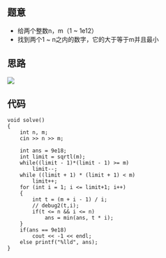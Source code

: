 ## 题意
- 给两个整数n，m（1 ~ 1e12）
- 找到两个1 ~ n之内的数字，它的大于等于m并且最小
## 思路
![](https://img2023.cnblogs.com/blog/2740326/202304/2740326-20230402151304133-1341384930.jpg)
## 代码
```
void solve()
{
    int n, m;
    cin >> n >> m;

    int ans = 9e18;
    int limit = sqrtl(m);
    while((limit - 1)*(limit - 1) >= m)
        limit--;
    while ((limit + 1) * (limit + 1) < m)
        limit++;
    for (int i = 1; i <= limit+1; i++)
    {
        int t = (m + i - 1) / i;
        // debug2(t,i);
        if(t <= n && i <= n)
            ans = min(ans, t * i);
    }
    if(ans == 9e18)
        cout << -1 << endl;
    else printf("%lld", ans);
}
```